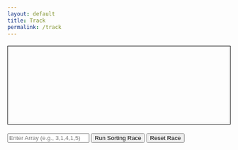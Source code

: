 ```yaml
---
layout: default
title: Track
permalink: /track
---
```


<html lang="en">
<head>
<meta charset="UTF-8">
<meta name="viewport" content="width=device-width, initial-scale=1.0">
<style>
  canvas {
    border: 1px solid #000;
    display: block;
    margin: 20px auto;
  }
  #results {
    margin-top: 20px;
  }
</style>
<title>Sorting Algorithm Race Simulation</title>
</head>
<body>

<canvas id="raceCanvas" width="800" height="280"></canvas>
<input type="text" id="arrayInput" placeholder="Enter Array (e.g., 3,1,4,1,5)">
<button onclick="runSortingRace()">Run Sorting Race</button>
<button onclick="resetRace()">Reset Race</button>

<div id="results"></div>

<script>
 let animationFrameId;
 const canvas = document.getElementById('raceCanvas');
 const ctx = canvas.getContext('2d');

 const runners = [
   { name: 'Bubble Sort', speed: 0, color: 'red', position: 0, lane: 1, done: false },
   { name: 'Insertion Sort', speed: 0, color: 'blue', position: 0, lane: 2, done: false },
   { name: 'Merge Sort', speed: 0, color: 'green', position: 0, lane: 3, done: false },
   { name: 'Selection Sort', speed: 0, color: 'yellow', position: 0, lane: 4, done: false }
 ];

 const resultsElement = document.getElementById('results');

 const backgroundImage = new Image();
 backgroundImage.src = 'https://github.com/Code-Demons/miniproject/assets/40652645/131c0df0-1723-4bd6-81ba-41cec8aa1a57';

 function drawBackground() {
   ctx.drawImage(backgroundImage, -60, 0, canvas.width + 120, canvas.height);
 }

 function drawRunner(runner) {
   ctx.fillStyle = runner.color;
   ctx.fillRect(runner.position, 35 * runner.lane + 63, 23, 23);
 }

 function update() {
   ctx.clearRect(0, 0, canvas.width, canvas.height);
   drawBackground();

   let allRunnersDone = true;
   for (const runner of runners) {
     if (!runner.done) {
       runner.position += runner.speed;
       if (runner.position > canvas.width - 20) {
         runner.position = canvas.width - 20;
         runner.done = true;
       } else {
         allRunnersDone = false;
       }
     }
     drawRunner(runner);
   }

   if (!allRunnersDone) {
     animationFrameId = requestAnimationFrame(update);
   }
 }

 async function runSortingRace() {
   const arrayInput = document.getElementById('arrayInput').value;
   if (!arrayInput) {
     alert('Please enter an array to sort');
     return;
   }

   const array = arrayInput.split(',').map(Number);

   if (animationFrameId) {
     cancelAnimationFrame(animationFrameId);
   }

   resetRace();

   const endpoints = [
     `http://localhost:8085/sort/bubble/${array}`,
     `http://localhost:8085/sort/insertion/${array}`,
     `http://localhost:8085/sort/merge/${array}`,
     `http://localhost:8085/sort/selection/${array}`
   ];

   let maxTime = 0;
   let results = [];

   for (let i = 0; i < runners.length; i++) {
     const response = await fetch(endpoints[i]);
     const data = await response.json();
     const timeTaken = data.timeTaken;
     maxTime = Math.max(maxTime, timeTaken);
     results.push({ name: runners[i].name, sortedArray: data.sortedArray, timeTaken: timeTaken });
   }

   for (let i = 0; i < runners.length; i++) {
     runners[i].speed = calculateSpeed(results[i].timeTaken, maxTime);
   }

   displayResults(results);
   startRace();
 }

 function displayResults(results) {
   let resultsHTML = '<h3>Results</h3>';
   results.forEach(result => {
     resultsHTML += `<p><strong>${result.name}:</strong> ${result.sortedArray} (Time: ${result.timeTaken} ns)</p>`;
   });
   resultsElement.innerHTML = resultsHTML;
 }

 function calculateSpeed(timeTaken, maxTime) {
   // Adjust the speed factor as needed
   const speedFactor = 0.0005; // Smaller value for slower movement
   const minSpeed = 0.5; // Minimum speed to ensure all runners move
   return Math.max(minSpeed, (maxTime - timeTaken) * speedFactor);
 }

 function startRace() {
   for (const runner of runners) {
     runner.done = false;
     runner.position = 0;
   }
   update();
 }

 function resetRace() {
   for (const runner of runners) {
     runner.position = 0;
     runner.done = false;
   }
   if (animationFrameId) {
     cancelAnimationFrame(animationFrameId);
   }
   ctx.clearRect(0, 0, canvas.width, canvas.height);
   drawBackground();
 }

 update();
</script>

</body>
</html>




